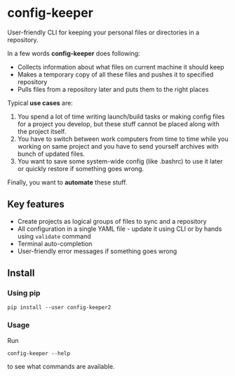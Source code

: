 # config-keeper

User-friendly CLI for keeping your personal files or directories in
a repository.

In a few words **config-keeper** does following:

* Collects information about what files on current machine it should keep
* Makes a temporary copy of all these files and pushes it to specified
repository
* Pulls files from a repository later and puts them to the right places

Typical **use cases** are:

1. You spend a lot of time writing launch/build tasks or making config files
for a project you develop, but these stuff cannot be placed along with the
project itself.
1. You have to switch between work computers from time to time while you
working on same project and you have to send yourself archives with
bunch of updated files.
1. You want to save some system-wide config (like .bashrc) to use
it later or quickly restore if something goes wrong.

Finally, you want to **automate** these stuff.

## Key features

* Create projects as logical groups of files to sync and a repository
* All configuration in a single YAML file - update it using CLI or by hands
using ``validate`` command
* Terminal auto-completion
* User-friendly error messages if something goes wrong

## Install

### Using pip

```shell
pip install --user config-keeper2
```

### Usage

Run

```shell
config-keeper --help
```

to see what commands are available.
